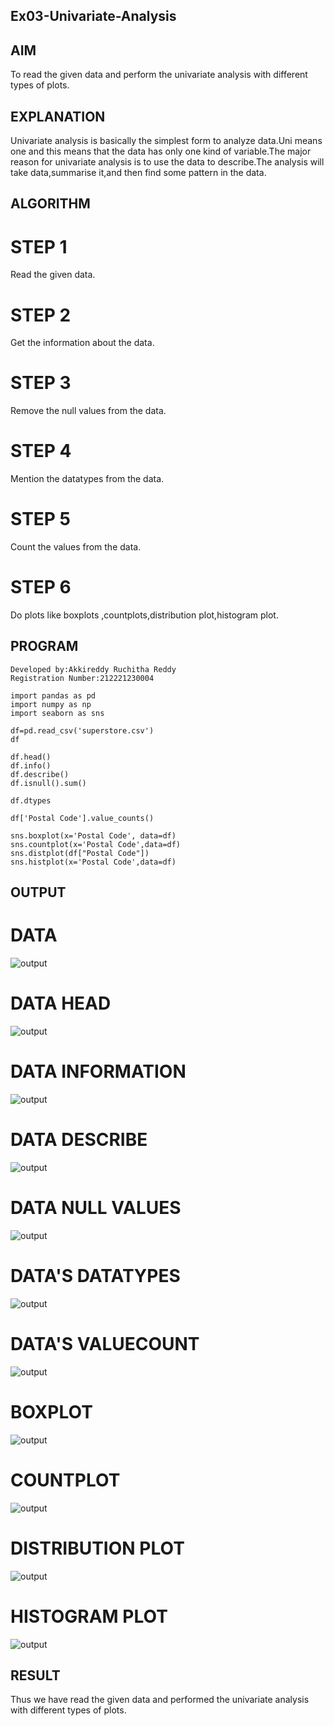 ## Ex03-Univariate-Analysis
## AIM
To read the given data and perform the univariate analysis with different types of plots.

##  EXPLANATION
Univariate analysis is basically the simplest form to analyze data.Uni means one and this means that the data has only one kind of variable.The major reason for univariate analysis is to use the data to describe.The analysis will take data,summarise it,and then find some pattern in the data.
## ALGORITHM
# STEP 1
Read the given data.
# STEP 2
Get the information about the data.
# STEP 3
Remove the null values from the data.
# STEP 4
Mention the datatypes from the data.
# STEP 5
Count the values from the data.
# STEP 6
Do plots like boxplots ,countplots,distribution plot,histogram plot.

## PROGRAM
```
Developed by:Akkireddy Ruchitha Reddy
Registration Number:212221230004
```
```
import pandas as pd
import numpy as np
import seaborn as sns

df=pd.read_csv('superstore.csv')
df

df.head()
df.info()
df.describe()
df.isnull().sum()

df.dtypes

df['Postal Code'].value_counts()

sns.boxplot(x='Postal Code', data=df)
sns.countplot(x='Postal Code',data=df)
sns.distplot(df["Postal Code"])
sns.histplot(x='Postal Code',data=df)
```
## OUTPUT
# DATA
![output](https://github.com/RuchithaReddy28/Ex03-Univariate-Analysis/blob/main/d1.png?raw=true)
# DATA HEAD
![output](https://github.com/RuchithaReddy28/Ex03-Univariate-Analysis/blob/main/d2.png?raw=true)
# DATA INFORMATION
![output](https://github.com/RuchithaReddy28/Ex03-Univariate-Analysis/blob/main/d3.png?raw=true)
# DATA DESCRIBE
![output](https://github.com/RuchithaReddy28/Ex03-Univariate-Analysis/blob/main/d4.png?raw=true)
# DATA NULL VALUES
![output](https://github.com/RuchithaReddy28/Ex03-Univariate-Analysis/blob/main/d5.png?raw=true)
# DATA'S DATATYPES
![output](https://github.com/RuchithaReddy28/Ex03-Univariate-Analysis/blob/main/d6.png?raw=true)
# DATA'S VALUECOUNT
![output](https://github.com/RuchithaReddy28/Ex03-Univariate-Analysis/blob/main/d7.png?raw=true)
# BOXPLOT
![output](https://github.com/RuchithaReddy28/Ex03-Univariate-Analysis/blob/main/d8.png?raw=true)
# COUNTPLOT
![output](https://github.com/RuchithaReddy28/Ex03-Univariate-Analysis/blob/main/d9.png?raw=true)
# DISTRIBUTION PLOT
![output](https://github.com/RuchithaReddy28/Ex03-Univariate-Analysis/blob/main/d10.png?raw=true)
# HISTOGRAM PLOT
![output](https://github.com/RuchithaReddy28/Ex03-Univariate-Analysis/blob/main/d11.png?raw=true)

## RESULT
Thus we have read the given data and performed the univariate analysis with different types of plots.
